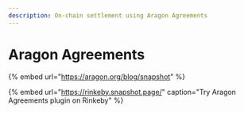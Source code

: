 ```yaml
---
description: On-chain settlement using Aragon Agreements
---
```


# Aragon Agreements

{% embed url="https://aragon.org/blog/snapshot" %}

{% embed url="https://rinkeby.snapshot.page/" caption="Try Aragon Agreements plugin on Rinkeby" %}

